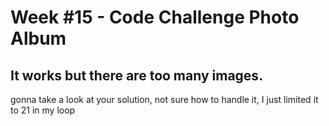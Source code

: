 # Week #15 - Code Challenge Photo Album


## It works but there are too many images.
gonna take a look at your solution, not sure how to
handle it, I just limited it to 21 in my loop